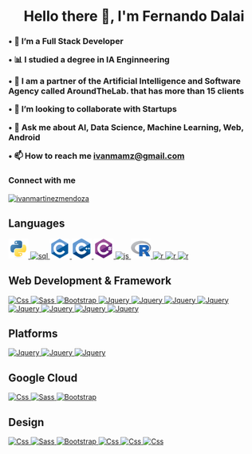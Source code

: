 <h1 align="center">Hello there 👋, I'm Fernando Dalai</h1>
<!--h2 align="center">Data Scientist</h2-->

<h3>
 
• 🚀 I’m a **Full Stack Developer**

• 📊 I studied a degree in **IA Enginneering** 

• 📖 I am a partner of the Artificial Intelligence and Software Agency called AroundTheLab. that has more than 15 clients

• 🤝 I’m looking to collaborate with **Startups**

• 💬 Ask me about **AI, Data Science, Machine Learning, Web, Android**

• 📫 How to reach me **ivanmamz@gmail.com**  </h3>

<h3 align="left">Connect with me</h3>
<p align="left">
<a href="https://linkedin.com/in/iván-martínez-202840206" target="blank"><img align="center" src="https://raw.githubusercontent.com/rahuldkjain/github-profile-readme-generator/master/src/images/icons/Social/linked-in-alt.svg" alt="ivanmartinezmendoza" height="30" width="40" /></a>
</p>


<h2 align="left">Languages</h2>
<p align="left">
  <a href="" target="_blank" rel="noreferrer">
    <img src="https://raw.githubusercontent.com/devicons/devicon/master/icons/python/python-original.svg" alt="python" width="40" height="40"/>
  </a>
 <a href="" target="_blank" rel="noreferrer">
    <img src="https://upload.wikimedia.org/wikipedia/commons/thumb/8/87/Sql_data_base_with_logo.png/640px-Sql_data_base_with_logo.png" alt="sql" width="100" height="40"/>
  </a>
  <a href="" target="_blank" rel="noreferrer">
    <img src="https://raw.githubusercontent.com/devicons/devicon/master/icons/c/c-original.svg" alt="c" width="40" height="40"/>
  </a>
  <a href="" target="_blank" rel="noreferrer">
    <img src="https://raw.githubusercontent.com/devicons/devicon/master/icons/cplusplus/cplusplus-original.svg" alt="cplusplus" width="40" height="40"/>
  </a>
  <a href="" target="_blank" rel="noreferrer">
    <img src="https://raw.githubusercontent.com/devicons/devicon/master/icons/csharp/csharp-original.svg" alt="csharp" width="40" height="40"/>
  </a>
 <a href="" target="_blank" rel="noreferrer">
    <img src="https://upload.wikimedia.org/wikipedia/commons/thumb/6/6a/JavaScript-logo.png/800px-JavaScript-logo.png" alt="js" width="40" height="40"/>
  </a>
  <a href="" target="_blank" rel="noreferrer">
    <img src="https://raw.githubusercontent.com/devicons/devicon/master/icons/r/r-original.svg" alt="r" width="40" height="40"/>
  </a>

   <a href="" target="_blank" rel="noreferrer">
    <img src="https://upload.wikimedia.org/wikipedia/commons/thumb/4/4c/Typescript_logo_2020.svg/2048px-Typescript_logo_2020.svg.png" alt="r" width="40" height="40"/>
  </a>

   <a href="" target="_blank" rel="noreferrer">
    <img src="https://upload.wikimedia.org/wikipedia/commons/f/f1/Ruby_logo.png" alt="r" width="40" height="40"/>
  </a>

  <a href="" target="_blank" rel="noreferrer">
    <img src="https://cdn.freebiesupply.com/logos/large/2x/php-1-logo-png-transparent.png" alt="r" width="40" height="40"/>
  </a>

  
  
  
  
</p>




<h2 align="left">Web Development & Framework</h2>
<p align="left">
 <a href="" target="_blank" rel="noreferrer"> <img src="https://cdn.freebiesupply.com/logos/large/2x/css3-logo-png-transparent.png" alt="Css" width="40" height="40"/> </a>
 <a href="" target="_blank" rel="noreferrer"> <img src="https://miro.medium.com/v2/resize:fit:750/format:webp/1*LKaM6rFUCeB-O0oo0kowoQ.png" alt="Sass" width="40" height="40"/> </a>
 <a href="" target="_blank" rel="noreferrer"> <img src="https://upload.wikimedia.org/wikipedia/commons/thumb/b/b2/Bootstrap_logo.svg/768px-Bootstrap_logo.svg.png" alt="Bootstrap" width="40" height="40"/> </a>
 <a href="" target="_blank" rel="noreferrer"> <img src="https://static-00.iconduck.com/assets.00/jquery-original-wordmark-icon-485x512-7kn0h2yt.png" alt="Jquery" width="40" height="40"/> </a>
 <a href="" target="_blank" rel="noreferrer"> <img src="https://upload.wikimedia.org/wikipedia/commons/thumb/c/cf/Angular_full_color_logo.svg/2048px-Angular_full_color_logo.svg.png" alt="Jquery" width="40" height="40"/> </a>
 <a href="" target="_blank" rel="noreferrer"> <img src="https://cdn4.iconfinder.com/data/icons/logos-3/600/React.js_logo-512.png" alt="Jquery" width="40" height="40"/> </a>
 <a href="" target="_blank" rel="noreferrer"> <img src="https://cdn1.iconfinder.com/data/icons/soleicons-fill-vol-1/64/reactjs_javascript_library_atom_atomic_react-512.png" alt="Jquery" width="40" height="40"/> </a>
 <a href="" target="_blank" rel="noreferrer"> <img src="https://1000logos.net/wp-content/uploads/2020/08/Django-Logo.png" alt="Jquery" width="40" height="40"/> </a>
 <a href="" target="_blank" rel="noreferrer"> <img src="https://wallpapers.com/images/high/cake-p-h-p-framework-logo-assbxzi4zhv0lc6v-2.png" alt="Jquery" width="40" height="40"/> </a>
 <a href="" target="_blank" rel="noreferrer"> <img src="https://cdn.iconscout.com/icon/free/png-256/free-codeigniter-2038879-1720092.png?f=webp" alt="Jquery" width="40" height="40"/> </a>
 <a href="" target="_blank" rel="noreferrer"> <img src="https://iconape.com/wp-content/png_logo_vector/flutter-logo.png" alt="Jquery" width="40" height="40"/> </a>

</p>


<h2 align="left">Platforms</h2>
<p align="left">
 <a href="" target="_blank" rel="noreferrer"> <img src="https://brandslogos.com/wp-content/uploads/images/large/arduino-logo-1.png" alt="Jquery" width="40" height="40"/> </a>
 <a href="" target="_blank" rel="noreferrer"> <img src="https://static-00.iconduck.com/assets.00/google-cloud-icon-2048x1646-7admxejz.png" alt="Jquery" width="40" height="40"/> </a>
 <a href="" target="_blank" rel="noreferrer"> <img src="https://upload.wikimedia.org/wikipedia/commons/9/93/Wordpress_Blue_logo.png" alt="Jquery" width="40" height="40"/> </a>



<h2 align="left">Google Cloud </h2>
<p align="left">
 <a href="" target="_blank" rel="noreferrer"> <img src="https://images.g2crowd.com/uploads/product/image/social_landscape/social_landscape_348e00c7b6abfb490e202d9b82e3694d/google-cloud-dialogflow.png" alt="Css" width="70" height="40"/> </a>
 <a href="" target="_blank" rel="noreferrer"> <img src="https://cdn.freebiesupply.com/logos/thumbs/1x/firebase-1-logo.png" alt="Sass" width="40" height="40"/> </a>
 <a href="" target="_blank" rel="noreferrer"> <img src="https://s9i7q5a6.rocketcdn.me/solutions/wp-content/uploads/2022/10/Vertex-AI-Logo.webp" alt="Bootstrap" width="40" height="40"/> </a>


<h2 align="left">Design</h2>
<p align="left">
 <a href="" target="_blank" rel="noreferrer"> <img src="https://i.pinimg.com/originals/d0/6a/74/d06a74823aa8f22f823a5701e90157e6.png" alt="Css" width="50" height="40"/> </a>
 <a href="" target="_blank" rel="noreferrer"> <img src="https://logolook.net/wp-content/uploads/2023/10/Photoshop-Logo.png" alt="Sass" width="50" height="40"/> </a>
 <a href="" target="_blank" rel="noreferrer"> <img src="https://w7.pngwing.com/pngs/297/144/png-transparent-adobe-illustrator-cc-2019-hd-logo.png" alt="Bootstrap" width="40" height="40"/> </a>
 <a href="" target="_blank" rel="noreferrer"> <img src="https://static-00.iconduck.com/assets.00/adobe-xd-icon-2048x2048-n4c7t4w4.png" alt="Css" width="60" height="40"/> </a>
  <a href="" target="_blank" rel="noreferrer"> <img src="https://upload.wikimedia.org/wikipedia/commons/a/ad/Figma-1-logo.png" alt="Css" width="70" height="40"/> </a>
  <a href="" target="_blank" rel="noreferrer"> <img src="https://res.cloudinary.com/arinfo-la-roche/image/upload/v1676910436/arinfo-formation-premiere-pro-suite-adobe_zdhbirraqajmjymslibd.webp" alt="Css" width="50" height="40"/> </a>


</p>

